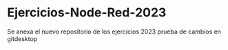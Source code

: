 # Ejercicios-Node-Red-2023
Se anexa el nuevo repositorio de los ejercicios 2023
prueba de cambios en gitdesktop
